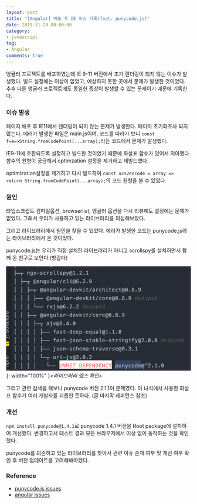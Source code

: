 ```yaml
---
layout: post
title: "[Angular] 배포 후 IE 이슈 기록(feat. punycode.js)"
date: 2019-11-20 08:00:00
category: 
- javascript
tag:
- Angular
comments: true
---
```


앵귤러 프로젝트를 배포하였는데 IE 9-11 버전에서 초기 렌더링이 되지 않는 이슈가 발생했다. 빌드 설정에는 이상이 없었고, 예상하지 못한 곳에서 문제가 발생한 것이었다.
추후 다른 앵귤러 프로젝트에도 동일한 증상이 발생할 수 있는 문제이기 때문에 기록한다.

### 이슈 발생
페이지 배포 후 IE11에서 렌더링이 되지 않는 문제가 발생한다. 페이지 초기화조차 되지 않는다. 에러가 발생한 파일은 main.js이며, 코드를 따라가 보니 `const f=e=>String.fromCodePoint(...array);`라는 코드에서 문제가 발생했다.

IE9-11에 호환되도록 설정하고 빌드한 것이었기 때문에 화살표 함수가 있어서 의아했다. 함수의 원형이 궁금해서 optimzation 설정을 제거하고 재빌드했다.

optimization설정을 제거하고 다시 빌드하여 `const ucs2encode = array => return String.fromCodePoint(...array);`의 코드 원형을 볼 수 있었다.


### 원인
타입스크립트 컴파일옵션, browserlist, 앵귤러 옵션을 다시 리뷰해도 설정에는 문제가 없었다. 그래서 우리가 사용하고 있는 라이브러리를 의심해보았다.

그리고 라이브러리에서 원인을 찾을 수 있었다. 에러가 발생한 코드는 punycode.js라는 라이브러리에서 온 것이었다.

punycode.js는 우리가 직접 설치한 라이브러리가 아니고 scrollspy를 설치하면서 함께 온 친구로 보인다.(방갑다)

![punycodeDepth](/assets/images/post/punycodeDepth.png){: width="100%" }*\<라이브러리 뎁스 확인\>*

그리고 관련 검색을 해보니 punycode 버전 2.1.1이 문제였다. 이 녀석에서 사용한 화살표 함수가 여러 개발자를 괴롭힌 듯하다. (글 마지막 레퍼런스 참조)


### 개선
`npm install punycode@1.4.1`로 punycode 1.4.1 버전을 Root package에 설치하여 개선했다. 변경하고서 테스트 결과 모든 브라우저에서 이상 없이 동작하는 것을 확인했다.

punycode를 의존하고 있는 라이브러리를 찾아서 관련 이슈 존재 여부 및 개선 여부 확인 후 버전 업데이트를 고려해봐야겠다.


### Reference
- [punycode.js issues](https://github.com/bestiejs/punycode.js/issues/86)
- [angular issues](https://github.com/angular/angular/issues/21202)